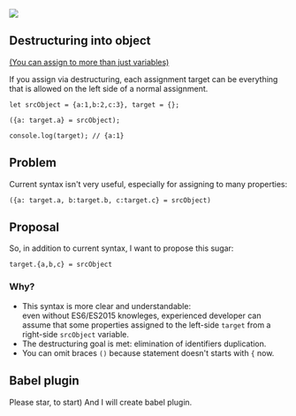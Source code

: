 [![](http://truejs.com/content/images/2016/07/destructuring-1.png)](http://exploringjs.com/es6/ch_destructuring.html)

Destructuring into object
-------------------------

[(You can assign to more than just variables)](http://exploringjs.com/es6/ch_destructuring.html#sec_assignment-targets)

If you assign via destructuring, each assignment target can be everything that is allowed on the left side of a normal assignment.

	let srcObject = {a:1,b:2,c:3}, target = {};     
	
	({a: target.a} = srcObject);  
	
	console.log(target); // {a:1}
	
## Problem

Current syntax isn't very useful, especially for assigning to many properties:

	({a: target.a, b:target.b, c:target.c} = srcObject)

## Proposal

So, in addition to current syntax, I want to propose this sugar:

	target.{a,b,c} = srcObject

### Why?

+ This syntax is more clear and understandable:    
  even without ES6/ES2015 knowleges, experienced developer can assume that some properties assigned to the left-side `target` from a right-side `srcObject` variable.
+ The destructuring goal is met: elimination of identifiers duplication.
+ You can omit braces `()` because statement doesn't starts with `{` now.  


## Babel plugin

Please star, to start) And I will create babel plugin. 

